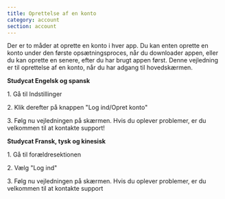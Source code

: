 ```yaml
---
title: Oprettelse af en konto
category: account
section: account
---
```

Der er to måder at oprette en konto i hver app. Du kan enten oprette en konto under den første opsætningsproces, når du downloader appen, eller du kan oprette en senere, efter du har brugt appen først. Denne vejledning er til oprettelse af en konto, når du har adgang til hovedskærmen.


**Studycat Engelsk og spansk**


1\. Gå til Indstillinger


2\. Klik derefter på knappen "Log ind/Opret konto"


3\. Følg nu vejledningen på skærmen. Hvis du oplever problemer, er du velkommen til at kontakte support!


**Studycat Fransk, tysk og kinesisk**


1\. Gå til forældresektionen


2\. Vælg "Log ind"


3\. Følg nu vejledningen på skærmen. Hvis du oplever problemer, er du velkommen til at kontakte support